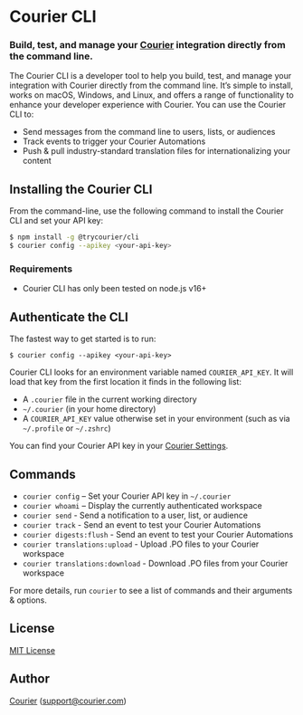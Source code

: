 # Courier CLI

### Build, test, and manage your [Courier](https://www.courier.com) integration directly from the command line.

The Courier CLI is a developer tool to help you build, test, and manage your integration with Courier directly from the command line. It’s simple to install, works on macOS, Windows, and Linux, and offers a range of functionality to enhance your developer experience with Courier. You can use the Courier CLI to:

- Send messages from the command line to users, lists, or audiences
- Track events to trigger your Courier Automations
- Push & pull industry-standard translation files for internationalizing your content

## Installing the Courier CLI

From the command-line, use the following command to install the Courier CLI and set your API key:

```bash
$ npm install -g @trycourier/cli
$ courier config --apikey <your-api-key>
```

### Requirements

- Courier CLI has only been tested on node.js v16+

## Authenticate the CLI

The fastest way to get started is to run:

```
$ courier config --apikey <your-api-key>
```

Courier CLI looks for an environment variable named `COURIER_API_KEY`. It will load that key from the first location it finds in the following list:

- A `.courier` file in the current working directory
- `~/.courier` (in your home directory)
- A `COURIER_API_KEY` value otherwise set in your environment (such as via `~/.profile` or `~/.zshrc`)

You can find your Courier API key in your [Courier Settings](https://app.courier.com/settings/api-keys).

## Commands

- `courier config` – Set your Courier API key in `~/.courier`
- `courier whoami` – Display the currently authenticated workspace
- `courier send` - Send a notification to a user, list, or audience
- `courier track` - Send an event to test your Courier Automations
- `courier digests:flush` - Send an event to test your Courier Automations
- `courier translations:upload` - Upload .PO files to your Courier workspace
- `courier translations:download` - Download .PO files from your Courier workspace

For more details, run `courier` to see a list of commands and their arguments & options.

## License

[MIT License](http://www.opensource.org/licenses/mit-license.php)

## Author

[Courier](https://github.com/trycourier) ([support@courier.com](mailto:support@courier.com))

